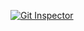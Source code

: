 [![Git Inspector](https://github.com/MoosaramthotaNandini/stepin_PacmanGame/actions/workflows/git_inspector.yml/badge.svg)](https://github.com/MoosaramthotaNandini/stepin_PacmanGame/actions/workflows/git_inspector.yml)
